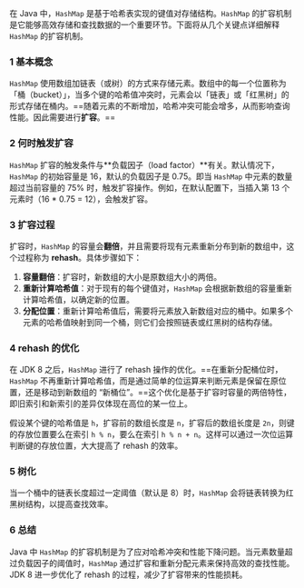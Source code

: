 在 Java 中，`HashMap` 是基于哈希表实现的键值对存储结构。`HashMap` 的扩容机制是它能够高效存储和查找数据的一个重要环节。下面将从几个关键点详细解释 `HashMap` 的扩容机制。

### 1   基本概念
`HashMap` 使用数组加链表（或树）的方式来存储元素。数组中的每一个位置称为「桶（bucket）」，当多个键的哈希值冲突时，元素会以「链表」或「红黑树」的形式存储在桶内。==随着元素的不断增加，哈希冲突可能会增多，从而影响查询性能。因此需要进行**扩容**。==

### 2   何时触发扩容

`HashMap` 扩容的触发条件与**负载因子（load factor）**有关。默认情况下，`HashMap` 的初始容量是 16，默认的负载因子是 0.75。即当 `HashMap` 中元素的数量超过当前容量的 75% 时，触发扩容操作。例如，在默认配置下，当插入第 13 个元素时（16 * 0.75 = 12），会触发扩容。

### 3   扩容过程
扩容时，`HashMap` 的容量会**翻倍**，并且需要将现有元素重新分布到新的数组中，这个过程称为 **rehash**。具体步骤如下：
1. **容量翻倍**：扩容时，新数组的大小是原数组大小的两倍。
2. **重新计算哈希值**：对于现有的每个键值对，`HashMap` 会根据新数组的容量重新计算哈希值，以确定新的位置。
3. **分配位置**：重新计算哈希值后，需要将元素放入新数组对应的桶中。如果多个元素的哈希值映射到同一个桶，则它们会按照链表或红黑树的结构存储。

### 4   rehash 的优化
在 JDK 8 之后，`HashMap` 进行了 rehash 操作的优化。==在重新分配桶位时，`HashMap` 不再重新计算哈希值，而是通过简单的位运算来判断元素是保留在原位置，还是移动到新数组的 “新桶位”。==这个优化是基于扩容时容量的两倍特性，即旧索引和新索引的差异仅体现在高位的某一位上。

假设某个键的哈希值是 `h`，扩容前的数组长度是 `n`，扩容后的数组长度是 `2n`，则键的存放位置要么在索引 `h % n`，要么在索引 `h % n + n`。这样可以通过一次位运算判断键的存放位置，大大提高了 rehash 的效率。

### 5   树化
当一个桶中的链表长度超过一定阈值（默认是 8）时，`HashMap` 会将链表转换为红黑树结构，以提高查找效率。

### 6   总结
Java 中 `HashMap` 的扩容机制是为了应对哈希冲突和性能下降问题。当元素数量超过负载因子的阈值时，`HashMap` 通过扩容和重新分配元素来保持高效的查找性能。JDK 8 进一步优化了 rehash 的过程，减少了扩容带来的性能损耗。



